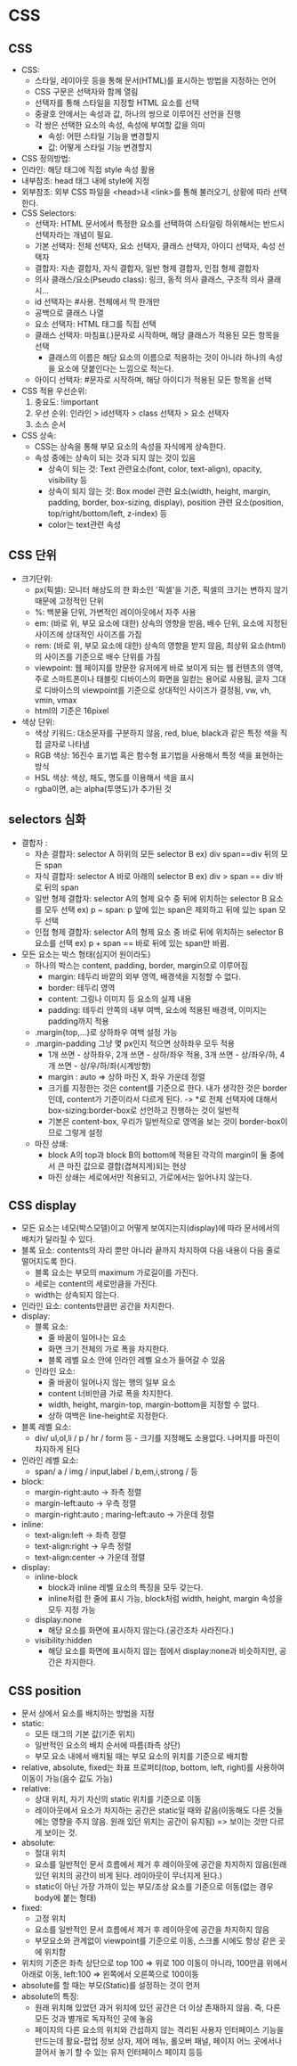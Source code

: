 # CSS

## CSS

- CSS:
  - 스타일, 레이아웃 등을 통해 문서(HTML)를 표시하는 방법을 지정하는 언어
  - CSS 구문은 선택자와 함께 열림
  - 선택자를 통해 스타일을 지정할 HTML 요소를 선택
  - 중괄호 안에서는 속성과 값, 하나의 쌍으로 이루어진 선언을 진행
  - 각 쌍은 선택한 요소의 속성, 속성에 부여할 값을 의미
    - 속성: 어떤 스타일 기능을 변경할지
    - 값: 어떻게 스타일 기능 변경할지
-  CSS 정의방법:
  - 인라인: 해당 태그에 직접 style 속성 활용
  - 내부참조: head 태그 내에 style에 지정
  - 외부참조: 외부 CSS 파일을 <head\>내 <link\>를 통해 불러오기, 상황에 따라 선택한다.
- CSS Selectors:
  - 선택자: HTML 문서에서 특정한 요소를 선택하여 스타일링 하위해서는 반드시 선택자라는 개념이 필요.
  - 기본 선택자: 전체 선택자, 요소 선택자, 클래스 선택자, 아이디 선택자, 속성 선택자
  - 결합자: 자손 결합자, 자식 결합자, 일반 형제 결합자, 인접 형제 결합자
  - 의사 클래스/요소(Pseudo class): 링크, 동적 의사 클래스, 구조적 의사 클래시...
  - id 선택자는 #사용. 전체에서 딱 한개만
  - 공백으로 클래스 나열
  - 요소 선택자: HTML 태그를 직접 선택
  - 클래스 선택자: 마침표(.)문자로 시작하며, 해당 클래스가 적용된 모든 항목을 선택
    - 클래스의 이름은 해당 요소의 이름으로 적용하는 것이 아니라 하나의 속성을 요소에 덧붙인다는 느낌으로 적는다.
  - 아이디 선택자: #문자로 시작하며, 해당 아이디가 적용된 모든 항목을 선택
- CSS 적용 우선순위: 
  1. 중요도: !important
  2. 우선 순위: 인라인 > id선택자 > class 선택자 > 요소 선택자
  3. 소스 순서
- CSS 상속: 
  - CSS는 상속을 통해 부모 요소의 속성을 자식에게 상속한다. 
  - 속성 중에는 상속이 되는 것과 되지 않는 것이 있음
    - 상속이 되는 것: Text 관련요소(font, color, text-align), opacity, visibility 등
    - 상속이 되지 않는 것: Box model 관련 요소(width, height, margin, padding, border, box-sizing, display), position 관련 요소(position, top/right/bottom/left, z-index) 등
    - color는 text관련 속성

## CSS 단위

- 크기단위:
  - px(픽셀): 모니터 해상도의 한 화소인 '픽셀'을 기준, 픽셀의 크기는 변하지 않기 때문에 고정적인 단위
  - %: 백분율 단위,  가변적인 레이아웃에서 자주 사용
  - em: (바로 위, 부모 요소에 대한) 상속의 영향을 받음, 배수 단위, 요소에 지정된 사이즈에 상대적인 사이즈를 가짐
  - rem: (바로 위, 부모 요소에 대한) 상속의 영향을 받지 않음, 최상위 요소(html)의 사이즈를 기준으로 배수 단위를 가짐
  - viewpoint: 웹 페이지를 방문한 유저에게 바로 보이게 되는 웹 컨텐츠의 영역, 주로 스마트폰이나 태블릿 디바이스의 화면을 일컫는 용어로 사용됨, 글자 그대로 디바이스의 viewpoint를 기준으로 상대적인 사이즈가 결정됨, vw, vh, vmin, vmax
  - html의 기준은 16pixel
- 색상 단위:
  - 색상 키워드: 대소문자를 구분하지 않음, red, blue, black과 같은 특정 색을 직접 글자로 나타냄
  - RGB 색상: 16진수 표기법 혹은 함수형 표기법을 사용해서 특정 색을 표현하는 방식
  - HSL 색상: 색상, 채도, 명도를 이용해서 색을 표시
  - rgba이면, a는 alpha(투명도)가 추가된 것

## selectors 심화

- 결합자 :
  - 자손 결합자: selector A 하위의 모든 selector B ex) div span==div 뒤의 모든 span
  - 자식 결합자: selector A 바로 아래의 selector B ex) div > span == div 바로 뒤의 span
  - 일반 형제 결합자: selector A의 형제 요수 중 뒤에 위치하는 selector B 요소를 모두 선택 ex) p ~ span: p 앞에 있는 span은 제외하고 뒤에 있는 span 모두 선택
  - 인접 형제 결합자: selector A의 형제 요소 중 바로 뒤에 위치하는 selector B 요소를 선택 ex) p + span == 바로 뒤에 있는 span만 바뀜.
- 모든 요소는 박스 형태(심지어 원이라도)
  - 하나의 박스는 content, padding, border, margin으로 이루어짐
    - margin: 테두리 바깥의 외부 영역, 배경색을 지정할 수 없다.
    - border: 테두리 영역
    - content: 그링나 이미지 등 요소의 실제 내용
    - padding: 테두리 안쪽의 내부 여백, 요소에 적용된 배경색, 이미지는 padding까지 적용
  - .margin{top,...}로 상하좌우 여백 설정 가능
  - .margin-padding 그냥 몇 px인지 적으면 상하좌우 모두 적용
    - 1개 쓰면 - 상하좌우, 2개 쓰면 - 상하/좌우 적용, 3개 쓰면 - 상/좌우/하, 4개 쓰면 - 상/우/하/좌(시계방향)
    -  margin : auto => 상하 마진 X, 좌우 가운데 정렬
    - 크기를 지정한는 것은 content를 기준으로 한다. 내가 생각한 것은 border인데, content가 기준이라서 다르게 된다. ->  *로 전체 선택자에 대해서 box-sizing:border-box로 선언하고 진행하는 것이 일반적
    - 기본은 content-box, 우리가 일반적으로 영역을 보는 것이 border-box이므로 그렇게 설정
  - 마진 상쇄: 
    - block A의 top과  block B의 bottom에 적용된 각각의 margin이 둘 중에서 큰 마진 값으로 결합(겹쳐지게)되는 현상
    - 마진 상쇄는 세로에서만 적용되고, 가로에서는 일어나지 않는다.

##  CSS display

- 모든 요소는 네모(박스모델)이고 어떻게 보여지는지(display)에 따라 문서에서의 배치가 달라질 수 있다.
- 블록 요소: contents의 자리 뿐만 아니라 끝까지 차지하여 다음 내용이 다음 줄로 떨어지도록 한다.
  - 블록 요소는 부모의 maximum 가로길이를 가진다.
  - 세로는 content의 세로만큼을 가진다.
  - width는 상속되지 않는다.
- 인라인 요소: contents만큼만 공간을 차지한다.
- display:
  - 블록 요소:
    - 줄 바꿈이 일어나는 요소
    - 화면 크기 전체의 가로 폭을 차지한다.
    - 블록 레벨 요소 안에 인라인 레벨 요소가 들어갈 수 있음
  - 인라인 요소:
    - 줄 바꿈이 일어나지 않는 행의 일부 요소
    - content 너비만큼 가로 폭을 차지한다.
    - width, height, margin-top, margin-bottom을 지정할 수 없다.
    - 상하 여백은 line-height로 지정한다.
- 블록 레벨 요소: 
  - div/ ul,ol,li / p / hr / form 등 - 크기를 지정해도 소용없다. 나머지를 마진이 차지하게 된다
- 인라인 레벨 요소:
  - span/ a / img / input,label / b,em,i,strong / 등
- block:
  - margin-right:auto -> 좌측 정렬
  - margin-left:auto -> 우측 정렬
  - margin-right:auto ; maring-left:auto -> 가운데 정렬
- inline:
  - text-align:left -> 좌측 정렬
  - text-align:right -> 우측 정렬
  - text-align:center -> 가운데 정렬
- display:
  - inline-block 
    - block과 inline 레벨 요소의 특징을 모두 갖는다.
    - inline처럼 한 줄에 표시 가능, block처럼 width, height, margin 속성을 모두 지정 가능
  - display:none
    - 해당 요소를 화면에 표시하지 않는다.(공간조차 사라진다.)
  - visibility:hidden
    - 해당 요소를 화면에 표시하지 않는 점에서 display:none과 비슷하지만, 공간은 차지한다.

## CSS position

- 문서 상에서 요소를 배치하는 방법을 지정
- static: 
  - 모든 태그의 기본 값(기준 위치)
  - 일반적인 요소의 배치 순서에 따름(좌측 상단)
  - 부모 요소 내에서 배치될 때는 부모 요소의 위치를 기준으로 배치함
- relative, absolute, fixed는 좌표 프로퍼티(top, bottom, left, right)를 사용하여 이동이 가능(음수 값도 가능)
- relative: 
  - 상대 위치, 자기 자신의 static 위치를 기준으로 이동
  - 레이아웃에서 요소가 차지하는 공간은 static일 때와 같음(이동해도 다른 것들에는 영향을 주지 않음. 원래 있던 위치는 공간이 유지됨) => 보이는 것만 다르게 보이는 것.
- absolute:
  - 절대 위치
  - 요소를 일반적인 문서 흐름에서 제거 후 레이아웃에 공간을 차지하지 않음(원래 있던 위치의 공간이 비게 된다. 레이아웃이 무너지게 된다.)
  - static이 아닌 가장 가까이 있는 부모/조상 요소를 기준으로 이동(없는 경우 body에 붙는 형태)
- fixed:
  - 고정 위치
  - 요소를 일반적인 문서 흐름에서 제거 후 레이아웃에 공간을 차지하지 않음
  - 부모요소와 관계없이 viewpoint를 기준으로 이동, 스크롤 시에도 항상 같은 곳에 위치함
- 위치의 기준은 좌측 상단으로 top 100 => 위로 100 이동이 아니라, 100만큼 위에서 아래로 이동, left:100 => 왼쪽에서 오른쪽으로 100이동
- absolute를 할 때는 부모(Static)를 설정하는 것이 먼저
- absolute의 특징: 
  - 원래 위치해 있었던 과거 위치에 있던 공간은 더 이상 존재하지 않음. 즉, 다른 모든 것과 별개로 독자적인 곳에 놓음
  - 페이지의 다른 요소의 위치와 간섭하지 않는 격리된 사용자 인터페이스 기능을 만드는데 활요-팝업 정보 상자, 제어 메뉴, 롤오버 패널, 페이지 어느 곳에서나 끌어서 놓기 할 수 있는 유저 인터페이스 페이지 등등

